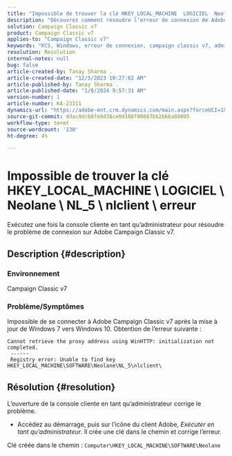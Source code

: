 ```yaml
---
title: "Impossible de trouver la clé HKEY_LOCAL_MACHINE  LOGICIEL  Neolane  NL_5  nlclient  erreur"
description: "Découvrez comment résoudre l’erreur de connexion de Adobe Campaign Classic v7 après la mise à jour de Windows 7 vers Windows 10."
solution: Campaign Classic v7
product: Campaign Classic v7
applies-to: "Campaign Classic v7"
keywords: "KCS, Windows, erreur de connexion, campaign classic v7, admin"
resolution: Resolution
internal-notes: null
bug: false
article-created-by: Tanay Sharma .
article-created-date: "12/5/2023 10:27:02 AM"
article-published-by: Tanay Sharma .
article-published-date: "1/8/2024 9:57:31 AM"
version-number: 1
article-number: KA-23311
dynamics-url: "https://adobe-ent.crm.dynamics.com/main.aspx?forceUCI=1&pagetype=entityrecord&etn=knowledgearticle&id=81bdbcce-5893-ee11-be37-6045bd006b25"
source-git-commit: ddac0dcb8fe8d38ce0d108f00667bb2b66a08095
workflow-type: tm+mt
source-wordcount: '130'
ht-degree: 4%

---
```


# Impossible de trouver la clé HKEY_LOCAL_MACHINE \ LOGICIEL \ Neolane \ NL_5 \ nlclient \ erreur


Exécutez une fois la console cliente en tant qu’administrateur pour résoudre le problème de connexion sur Adobe Campaign Classic v7.

## Description {#description}


### Environnement

Campaign Classic v7



### Problème/Symptômes

Impossible de se connecter à Adobe Campaign Classic v7 après la mise à jour de Windows 7 vers Windows 10. Obtention de l’erreur suivante :


```
Cannot retrieve the proxy address using WinHTTP: initialization not completed.
 ------
 Registry error: Unable to find key HKEY_LOCAL_MACHINE\SOFTWARE\Neolane\NL_5\nlclient\
```



## Résolution {#resolution}


L’ouverture de la console cliente en tant qu’administrateur corrige le problème.

- Accédez au démarrage, puis sur l’icône du client Adobe, *Exécuter en tant qu’administrateur*. Il crée une clé dans le chemin et corrige l’erreur.


Clé créée dans le chemin : `Computer\HKEY_LOCAL_MACHINE\SOFTWARE\Neolane`
